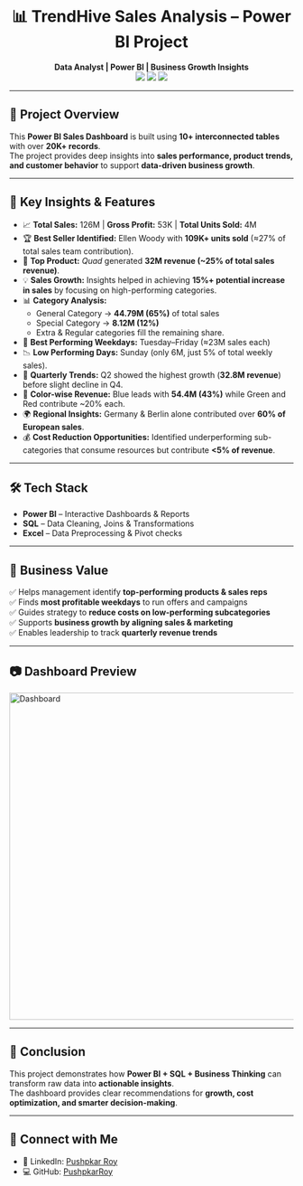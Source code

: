 <h1 align="center">📊 TrendHive Sales Analysis – Power BI Project</h1>
<p align="center">
  <b>Data Analyst | Power BI | Business Growth Insights</b><br>
  <img src="https://img.shields.io/badge/Tool-Power%20BI-F2C811?logo=powerbi&logoColor=black">
  <img src="https://img.shields.io/badge/Database-SQL-4479A1?logo=MySQL&logoColor=white">
  <img src="https://img.shields.io/badge/Visualization-Interactive%20Dashboard-2D8CFF">
</p>

--- 
 
## 🚀 Project Overview 
This **Power BI Sales Dashboard** is built using **10+ interconnected tables** with over **20K+ records**.  
The project provides deep insights into **sales performance, product trends, and customer behavior** to support **data-driven business growth**. 

---  
 
## 🎯 Key Insights & Features 
- 📈 **Total Sales:** 126M | **Gross Profit:** 53K | **Total Units Sold:** 4M   
- 🏆 **Best Seller Identified:** Ellen Woody with **109K+ units sold** (≈27% of total sales team contribution).     
- 🛒 **Top Product:** *Quad* generated **32M revenue (~25% of total sales revenue)**.  
- 💡 **Sales Growth:** Insights helped in achieving **15%+ potential increase in sales** by focusing on high-performing categories.   
- 📊 **Category Analysis:**   
  - General Category → **44.79M (65%)** of total sales
  - Special Category → **8.12M (12%)**  
  - Extra & Regular categories fill the remaining share.  
- 📅 **Best Performing Weekdays:** Tuesday–Friday (≈23M sales each)  
- 📉 **Low Performing Days:** Sunday (only 6M, just 5% of total weekly sales).  
- 📆 **Quarterly Trends:** Q2 showed the highest growth (**32.8M revenue**) before slight decline in Q4.
- 🎨 **Color-wise Revenue:** Blue leads with **54.4M (43%)** while Green and Red contribute ~20% each.  
- 🌍 **Regional Insights:** Germany & Berlin alone contributed over **60% of European sales**.  
- 💰 **Cost Reduction Opportunities:** Identified underperforming sub-categories that consume resources but contribute **<5% of revenue**.   

---

## 🛠️ Tech Stack
- **Power BI** – Interactive Dashboards & Reports  
- **SQL** – Data Cleaning, Joins & Transformations  
- **Excel** – Data Preprocessing & Pivot checks  

---

## 📌 Business Value
✅ Helps management identify **top-performing products & sales reps**  
✅ Finds **most profitable weekdays** to run offers and campaigns  
✅ Guides strategy to **reduce costs on low-performing subcategories**   
✅ Supports **business growth by aligning sales & marketing**  
✅ Enables leadership to track **quarterly revenue trends**  

---

## 📷 Dashboard Preview
<img width="581" height="579" alt="Dashboard" src="https://github.com/user-attachments/assets/fc94d24b-fd3b-4b5e-8ca2-a6905ef6e4fe" />

---

## 📎 Conclusion
This project demonstrates how **Power BI + SQL + Business Thinking** can transform raw data into **actionable insights**.  
The dashboard provides clear recommendations for **growth, cost optimization, and smarter decision-making**.

---

## 🔗 Connect with Me
- 💼 LinkedIn: [Pushpkar Roy](https://www.linkedin.com/in/pushpkar-roy)  
- 💻 GitHub: [PushpkarRoy](https://github.com/PushpkarRoy)  

